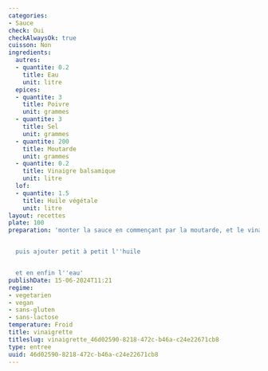```yaml
---
categories:
- Sauce
check: Oui
checkAlwaysOk: true
cuisson: Non
ingredients:
  autres:
  - quantite: 0.2
    title: Eau
    unit: litre
  epices:
  - quantite: 3
    title: Poivre
    unit: grammes
  - quantite: 3
    title: Sel
    unit: grammes
  - quantite: 200
    title: Moutarde
    unit: grammes
  - quantite: 0.2
    title: Vinaigre balsamique
    unit: litre
  lof:
  - quantite: 1.5
    title: Huile végétale
    unit: litre
layout: recettes
plate: 100
preparation: 'monter la sauce en commençant par la moutarde, et le vinaigre


  puis ajouter petit à petit l''huile


  et en enfin l''eau'
publishDate: 15-06-2024T11:21
regime:
- vegetarien
- vegan
- sans-gluten
- sans-lactose
temperature: Froid
title: vinaigrette
titleslug: vinaigrette_46d02590-8218-472c-b46a-c24e22671cb8
type: entree
uuid: 46d02590-8218-472c-b46a-c24e22671cb8
---
```

